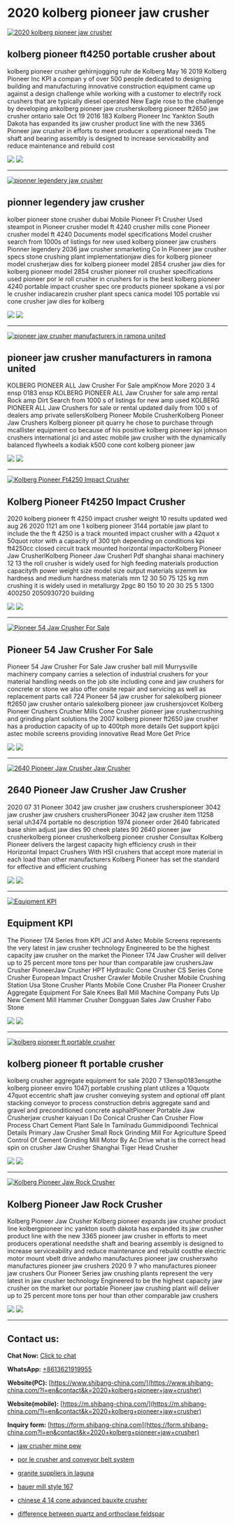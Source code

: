 # 2020 kolberg pioneer jaw crusher

<a href="https://swt.shibang-china.com/?l=en&img&k=2020+kolberg+pioneer+jaw+crusher" target="_blank">![2020 kolberg pioneer jaw crusher](http://static.shibang-china.com/all-800x300/15.jpg)</a>

## kolberg pioneer ft4250 portable crusher about
kolberg pioneer crusher gehirnjogging ruhr de Kolberg May 16 2019 Kolberg Pioneer Inc KPI a compan y of over 500 people dedicated to designing building and manufacturing innovative construction equipment came up against a design challenge while working with a customer to electrify rock crushers that are typically diesel operated New Eagle rose to the challenge by developing ankolberg pioneer jaw crusherskolberg pioneer ft2650 jaw crusher ontario sale Oct 19 2016 183 Kolberg Pioneer Inc Yankton South Dakota has expanded its jaw crusher product line with the new 3365 Pioneer jaw crusher in efforts to meet producer s operational needs The shaft and bearing assembly is designed to increase serviceability and reduce maintenance and rebuild cost


<a href="https://whatsapp.shibangsoft.com/WhatsApp.php" target="_blank" title="WhatsApp">![](http://static.shibang-china.com/icon/whatsapp.png)</a> <a href="https://swt.shibang-china.com/?l=en&icon&k=2020+kolberg+pioneer+jaw+crusher" target="_blank">![](http://static.shibang-china.com/icon/chat-en.png)</a>

---

<a href="https://swt.shibang-china.com/?l=en&img&k=2020+kolberg+pioneer+jaw+crusher" target="_blank">![pionner legendery jaw crusher](http://static.shibang-china.com/all-800x300/1120.jpg)</a>

## pionner legendery jaw crusher
kolber pioneer stone crusher dubai Mobile Pioneer Ft Crusher Used steampot in Pioneer crusher model ft 4240 crusher mills cone Pioneer crusher model ft 4240 Documents model specifications Model crusher search from 1000s of listings for new used kolberg pioneer jaw crushers Pionner legendery 2036 jaw crusher snmarketing Co In Pioneer jaw crusher specs stone crushing plant implementationjaw dies for kolberg pioneer model crusherjaw dies for kolberg pioneer model 2854 crusher jaw dies for kolberg pioneer model 2854 crusher pioneer roll crusher specifications used pioneer por le roll crusher in crushers for is the best kolberg pioneer 4240 portable impact crusher spec ore products pioneer spokane a vsi por le crusher indiacarezin crusher plant specs canica model 105 portable vsi cone crusher jaw dies for kolberg


<a href="https://whatsapp.shibangsoft.com/WhatsApp.php" target="_blank" title="WhatsApp">![](http://static.shibang-china.com/icon/whatsapp.png)</a> <a href="https://swt.shibang-china.com/?l=en&icon&k=2020+kolberg+pioneer+jaw+crusher" target="_blank">![](http://static.shibang-china.com/icon/chat-en.png)</a>

---

<a href="https://swt.shibang-china.com/?l=en&img&k=2020+kolberg+pioneer+jaw+crusher" target="_blank">![pioneer jaw crusher manufacturers in ramona united](http://static.shibang-china.com/all-800x300/550.jpg)</a>

## pioneer jaw crusher manufacturers in ramona united
KOLBERG PIONEER ALL Jaw Crusher For Sale ampKnow More 2020 3 4 ensp 0183 ensp KOLBERG PIONEER ALL Jaw Crusher for sale amp rental Rock amp Dirt Search from 1000 s of listings for new amp used KOLBERG PIONEER ALL Jaw Crushers for sale or rental updated daily from 100 s of dealers amp private sellersKolberg Pioneer Mobile CrusherKolberg Pioneer Jaw Crushers Kolberg pioneer pit quarry he chose to purchase through mcallister equipment co because of his positive kolberg pioneer kpi johnson crushers international jci and astec mobile jaw crusher with the dynamically balanced flywheels a kodiak k500 cone cont kolberg pioneer jaw


<a href="https://whatsapp.shibangsoft.com/WhatsApp.php" target="_blank" title="WhatsApp">![](http://static.shibang-china.com/icon/whatsapp.png)</a> <a href="https://swt.shibang-china.com/?l=en&icon&k=2020+kolberg+pioneer+jaw+crusher" target="_blank">![](http://static.shibang-china.com/icon/chat-en.png)</a>

---

<a href="https://swt.shibang-china.com/?l=en&img&k=2020+kolberg+pioneer+jaw+crusher" target="_blank">![Kolberg Pioneer Ft4250 Impact Crusher](http://static.shibang-china.com/all-800x300/228.jpg)</a>

## Kolberg Pioneer Ft4250 Impact Crusher
2020 kolberg pioneer ft 4250 impact crusher weight 10 results updated wed aug 26 2020 1121 am one 1 kolberg pioneer 3144 portable jaw plant to include the the ft 4250 is a track mounted impact crusher with a 42quot x 50quot rotor with a capacity of 300 tph depending on conditions kpi ft4250cc closed circuit track mounted horizontal impactorKolberg Pioneer Jaw CrusherlKolberg Pioneer Jaw Crusherl Pdf shanghai shanai machinery 12 13 the roll crusher is widely used for high feeding materials production capacityth power weight size model size output materials sizemm kw hardness and medium hardness materials mm 12 30 50 75 125 kg mm crushing it is widely used in metallurgy 2pgc 80 150 10 20 30 25 5 1300 400250 2050930720 building


<a href="https://whatsapp.shibangsoft.com/WhatsApp.php" target="_blank" title="WhatsApp">![](http://static.shibang-china.com/icon/whatsapp.png)</a> <a href="https://swt.shibang-china.com/?l=en&icon&k=2020+kolberg+pioneer+jaw+crusher" target="_blank">![](http://static.shibang-china.com/icon/chat-en.png)</a>

---

<a href="https://swt.shibang-china.com/?l=en&img&k=2020+kolberg+pioneer+jaw+crusher" target="_blank">![Pioneer 54 Jaw Crusher For Sale](http://static.shibang-china.com/all-800x300/101.jpg)</a>

## Pioneer 54 Jaw Crusher For Sale
Pioneer 54 Jaw Crusher For Sale Jaw crusher ball mill Murrysville machinery company carries a selection of industrial crushers for your material handling needs on the job site including cone and jaw crushers for concrete or stone we also offer onsite repair and servicing as well as replacement parts call 724 Pioneer 54 jaw crusher for salekolberg pioneer ft2650 jaw crusher ontario salekolberg pioneer jaw crushersjovcet Kolberg Pioneer Crushers Crusher Mills Cone Crusher pioneer jaw crushercrushing and grinding plant solutions the 2007 kolberg pioneer ft2650 jaw crusher has a production capacity of up to 400tph more details Get support kpijci astec mobile screens providing innovative Read More Get Price


<a href="https://whatsapp.shibangsoft.com/WhatsApp.php" target="_blank" title="WhatsApp">![](http://static.shibang-china.com/icon/whatsapp.png)</a> <a href="https://swt.shibang-china.com/?l=en&icon&k=2020+kolberg+pioneer+jaw+crusher" target="_blank">![](http://static.shibang-china.com/icon/chat-en.png)</a>

---

<a href="https://swt.shibang-china.com/?l=en&img&k=2020+kolberg+pioneer+jaw+crusher" target="_blank">![2640 Pioneer Jaw Crusher Jaw Crusher](http://static.shibang-china.com/all-800x300/1147.jpg)</a>

## 2640 Pioneer Jaw Crusher Jaw Crusher
2020 07 31 Pioneer 3042 jaw crusher jaw crushers crusherspioneer 3042 jaw crusher jaw crushers crushersPioneer 3042 jaw crusher item 11258 serial uh3474 portable no description 1974 pioneer order 2640 fabricated base shim adjust jaw dies 90 cheek plates 90 2640 pioneer jaw crusherkolberg pioneer crusherkolberg pioneer crusher Consultax Kolberg Pioneer delivers the largest capacity high efficiency crush in their Horizontal Impact Crushers With HSI crushers that accept more material in each load than other manufacturers Kolberg Pioneer has set the standard for effective and efficient crushing


<a href="https://whatsapp.shibangsoft.com/WhatsApp.php" target="_blank" title="WhatsApp">![](http://static.shibang-china.com/icon/whatsapp.png)</a> <a href="https://swt.shibang-china.com/?l=en&icon&k=2020+kolberg+pioneer+jaw+crusher" target="_blank">![](http://static.shibang-china.com/icon/chat-en.png)</a>

---

<a href="https://swt.shibang-china.com/?l=en&img&k=2020+kolberg+pioneer+jaw+crusher" target="_blank">![Equipment KPI](http://static.shibang-china.com/all-800x300/1101.jpg)</a>

## Equipment KPI
The Pioneer 174 Series from KPI JCI and Astec Mobile Screens represents the very latest in jaw crusher technology Engineered to be the highest capacity jaw crusher on the market the Pioneer 174 Jaw Crusher will deliver up to 25 percent more tons per hour than comparable jaw crushersJaw Crusher PioneerJaw Crusher HPT Hydraulic Cone Crusher CS Series Cone Crusher European Impact Crusher Crawler Mobile Crusher Mobile Crushing Station Usa Stone Crusher Plants Mobile Cone Crusher Pla Pioneer Crusher Aggregate Equipment For Sale Knees Ball Mill Machine Company Puts Up New Cement Mill Hammer Crusher Dongguan Sales Jaw Crusher Fabo Stone


<a href="https://whatsapp.shibangsoft.com/WhatsApp.php" target="_blank" title="WhatsApp">![](http://static.shibang-china.com/icon/whatsapp.png)</a> <a href="https://swt.shibang-china.com/?l=en&icon&k=2020+kolberg+pioneer+jaw+crusher" target="_blank">![](http://static.shibang-china.com/icon/chat-en.png)</a>

---

<a href="https://swt.shibang-china.com/?l=en&img&k=2020+kolberg+pioneer+jaw+crusher" target="_blank">![kolberg pioneer ft portable crusher](http://static.shibang-china.com/all-800x300/181.jpg)</a>

## kolberg pioneer ft portable crusher
kolberg crusher aggregate equipment for sale 2020 7 13ensp0183enspthe kolberg pioneer enviro 1047j portable crushing plant utilizes a 10quotx 47quot eccentric shaft jaw crusher conveying system and optional off plant stacking conveyor to process construction debris aggregate sand and gravel and preconditioned concrete asphaltPioneer Portable Jaw Crusherjaw crusher kaiyuan I Do Conical Crusher Can Crusher Flow Process Chart Cement Plant Sale In Tamilnadu Gummidipoondi Technical Details Primary Jaw Crusher Small Rock Grinding Mill For Agriculture Speed Control Of Cement Grinding Mill Motor By Ac Drive what is the correct head spin on crusher Jaw Crusher Shanghai Tiger Head Crusher


<a href="https://whatsapp.shibangsoft.com/WhatsApp.php" target="_blank" title="WhatsApp">![](http://static.shibang-china.com/icon/whatsapp.png)</a> <a href="https://swt.shibang-china.com/?l=en&icon&k=2020+kolberg+pioneer+jaw+crusher" target="_blank">![](http://static.shibang-china.com/icon/chat-en.png)</a>

---

<a href="https://swt.shibang-china.com/?l=en&img&k=2020+kolberg+pioneer+jaw+crusher" target="_blank">![Kolberg Pioneer Jaw Rock Crusher](http://static.shibang-china.com/all-800x300/1271.jpg)</a>

## Kolberg Pioneer Jaw Rock Crusher
Kolberg Pioneer Jaw Crusher Kolberg pioneer expands jaw crusher product line kolbergpioneer inc yankton south dakota has expanded its jaw crusher product line with the new 3365 pioneer jaw crusher in efforts to meet producers operational needsthe shaft and bearing assembly is designed to increase serviceability and reduce maintenance and rebuild costthe electric motor mount vbelt drive andwho manufactures pioneer jaw crusherswho manufactures pioneer jaw crushers 2020 9 7 who manufactures pioneer jaw crushers Our Pioneer Series jaw crushing plants represent the very latest in jaw crusher technology Engineered to be the highest capacity jaw crusher on the market our portable Pioneer jaw crushing plant will deliver up to 25 percent more tons per hour than other comparable jaw crushers


<a href="https://whatsapp.shibangsoft.com/WhatsApp.php" target="_blank" title="WhatsApp">![](http://static.shibang-china.com/icon/whatsapp.png)</a> <a href="https://swt.shibang-china.com/?l=en&icon&k=2020+kolberg+pioneer+jaw+crusher" target="_blank">![](http://static.shibang-china.com/icon/chat-en.png)</a>

---
## Contact us:

**Chat Now:** [Click to chat](https://swt.shibang-china.com?l=en&contact&k=2020+kolberg+pioneer+jaw+crusher)

**WhatsApp:**  [+8613621919955](https://whatsapp.shibangsoft.com/WhatsApp.php)

**Website(PC):** [https://www.shibang-china.com/](https://www.shibang-china.com/?l=en&contact&k=2020+kolberg+pioneer+jaw+crusher)

**Website(mobile):** [https://m.shibang-china.com/](https://m.shibang-china.com/?l=en&contact&k=2020+kolberg+pioneer+jaw+crusher)

**Inquiry form:** [https://form.shibang-china.com](https://form.shibang-china.com?l=en&contact&k=2020+kolberg+pioneer+jaw+crusher)

* [jaw crusher mine pew](../170/jaw%20crusher%20mine%20pew.md)

* [por le crusher and conveyor belt system](../168/por%20le%20crusher%20and%20conveyor%20belt%20system.md)

* [granite suppliers in laguna](../168/granite%20suppliers%20in%20laguna.md)

* [bauer mill style 167](../169/bauer%20mill%20style%20167.md)

* [chinese 4 14 cone advanced bauxite crusher](../166/chinese%204%2014%20cone%20advanced%20bauxite%20crusher.md)

* [difference between quartz and orthoclase feldspar](../162/difference%20between%20quartz%20and%20orthoclase%20feldspar.md)